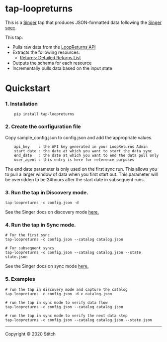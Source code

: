 # tap-loopreturns

This is a [Singer](https://singer.io) tap that produces JSON-formatted data
following the [Singer
spec](https://github.com/singer-io/getting-started/blob/master/SPEC.md).

This tap:

- Pulls raw data from the [LoopReturns API](https://docs.loopreturns.com)
- Extracts the following resources:
  - [Returns: Detailed Returns List](https://docs.loopreturns.com/#detailed-returns-list)
- Outputs the schema for each resource
- Incrementally pulls data based on the input state

# Quickstart

### 1.  Installation
```shell
    pip install tap-loopreturns
```

### 2.  Create the configuration file

Copy sample_config.json to config.json and add the appropriate values.

```
    api_key    : the API key generated in your LoopReturns Admin 
    start_date : the date at which you want to start the data sync 
    end_date   : the date at which you want to end the data pull only
    user_agent : this entry is here for reference purposes
```

The end date parameter is only used on the first sync run.  This allows you to pull a larger window of data when you first start out.  This parameter will be overridden to be 24hours after the start date in subsequent runs.

### 3.  Run the tap in Discovery mode.
```shell
tap-loopreturns -c config.json -d
```
See the Singer docs on discovery mode [here.](https://github.com/singer-io/getting-started/blob/master/docs/DISCOVERY_MODE.md#discovery-mode)

### 4.  Run the tap in Sync mode.
```shell 
# For the first sync
tap-loopreturns -c config.json --catalog catalog.json

# For subsequent syncs
tap-loopreturns -c config.json --catalog catalog.json --state state.json
```
See the Singer docs on sync mode [here.](https://github.com/singer-io/getting-started/blob/master/docs/SYNC_MODE.md)

### 5.  Examples
```shell
# run the tap in discovery mode and capture the catalog
tap-loopreturns -c config.json -d > catalog.json

# run the tap in sync mode to verify data flow
tap-loopreturns -c config.json --catalog catalog.json

# run the tap in sync mode to verify the next data step
tap-loopreturns -c config.json --catalog catalog.json --state.json

```
---

Copyright &copy; 2020 Stitch
